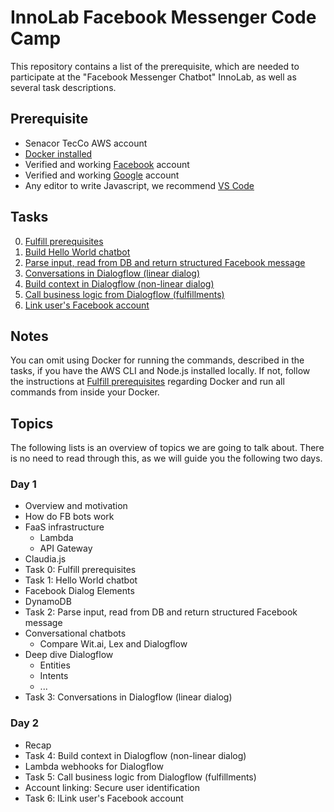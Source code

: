 # InnoLab Facebook Messenger Code Camp

This repository contains a list of the prerequisite, which are needed to participate at the "Facebook Messenger Chatbot" InnoLab, as well as several task descriptions.

## Prerequisite

- Senacor TecCo AWS account
- [Docker installed](https://docs.docker.com/engine/installation/)
- Verified and working [Facebook](https://facebook.com) account
- Verified and working [Google](https://google.com) account
- Any editor to write Javascript, we recommend [VS Code](https://code.visualstudio.com/)

## Tasks

0. [Fulfill prerequisites](./00_fulfill_prerequisites)
1. [Build Hello World chatbot](./01_build_hello_world_chatbot)
2. [Parse input, read from DB and return structured Facebook message](./02_parse_input_db_structured_message)
3. [Conversations in Dialogflow (linear dialog)](./03_linear_dialogflow_dialogs)
4. [Build context in Dialogflow (non-linear dialog)](./04_non-linear_dialogflow_dialogs)
5. [Call business logic from Dialogflow (fulfillments)](./05_dialogflow_fullfilments)
6. [Link user's Facebook account](./06_link_users_facebook_account)

## Notes

You can omit using Docker for running the commands, described in the tasks, if you have the AWS CLI and Node.js installed locally. If not, follow the instructions at [Fulfill prerequisites](./00_fulfill_prerequisites) regarding Docker and run all commands from inside your Docker.

## Topics

The following lists is an overview of topics we are going to talk about. There is no need to read through this, as we will guide you the following two days.

### Day 1

- Overview and motivation
- How do FB bots work
- FaaS infrastructure
    - Lambda
    - API Gateway
- Claudia.js
- Task 0: Fulfill prerequisites
- Task 1: Hello World chatbot
- Facebook Dialog Elements
- DynamoDB
- Task 2: Parse input, read from DB and return structured Facebook message
- Conversational chatbots
    - Compare Wit.ai, Lex and Dialogflow
- Deep dive Dialogflow
    - Entities
    - Intents
    - ...
- Task 3: Conversations in Dialogflow (linear dialog)

### Day 2

- Recap
- Task 4: Build context in Dialogflow (non-linear dialog)
- Lambda webhooks for Dialogflow
- Task 5: Call business logic from Dialogflow (fulfillments)
- Account linking: Secure user identification
- Task 6: lLink user's Facebook account

